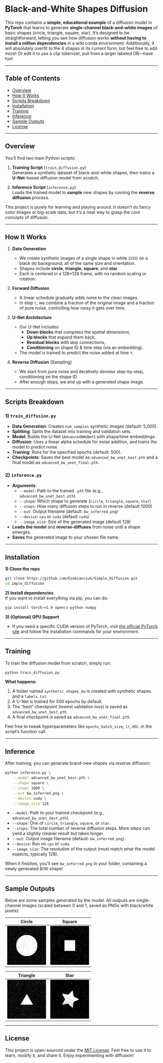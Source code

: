 # Black-and-White Shapes Diffusion

This repo contains a **simple, educational example** of a diffusion model in **PyTorch** that learns to generate **single-channel black-and-white images** of basic shapes (circle, triangle, square, star). It’s designed to be straightforward, letting you see how diffusion works **without having to install a million dependencies** in a wild conda environment. Additionally, it will absolutely overfit to the 4 shapes in its current form, but feel free to add more! Or edit it to use a clip tokenizer, pull from a larger labeled DB—have fun!

---

## Table of Contents
- [Overview](#overview)
- [How It Works](#how-it-works)
- [Scripts Breakdown](#scripts-breakdown)
- [Installation](#installation)
- [Training](#training)
- [Inference](#inference)
- [Sample Outputs](#sample-outputs)
- [License](#license)

---

## Overview

You’ll find two main Python scripts:

1. **Training Script** (`train_diffusion.py`)  
   Generates a synthetic dataset of black-and-white shapes, then trains a **U-Net**-based diffusion model from scratch.

2. **Inference Script** (`inference.py`)  
   Loads the trained model to **sample** new shapes by running the **reverse diffusion** process.

This project is purely for learning and playing around. It doesn’t do fancy color images or big-scale data, but it’s a neat way to grasp the *core concepts* of diffusion.

---

## How It Works

1. **Data Generation**  
   - We create synthetic images of a single shape in white (`255`) on a black (`0`) background, all of the same size and orientation.  
   - Shapes include **circle**, **triangle**, **square**, and **star**.  
   - Each is centered in a 128×128 frame, with no random scaling or rotation.

2. **Forward Diffusion**  
   - A linear schedule gradually adds noise to the clean images.  
   - In step `t`, we combine a fraction of the original image and a fraction of pure noise, controlling how noisy it gets over time.

3. **U-Net Architecture**  
   - Our U-Net includes:
     - **Down blocks** that compress the spatial dimensions,
     - **Up blocks** that expand them back,
     - **Residual blocks** with skip connections,
     - **Conditioning** on shape ID & time step (via an embedding).  
   - The model is trained to predict the noise added at time `t`.

4. **Reverse Diffusion** (Sampling)  
   - We start from pure noise and iteratively *denoise* step-by-step, conditioning on the shape ID.  
   - After enough steps, we end up with a generated shape image.

---

## Scripts Breakdown

### 1) `train_diffusion.py`

- **Data Generation**: Creates `num_samples` synthetic images (default: 5,000).  
- **Splitting**: Splits the dataset into training and validation sets.  
- **Model**: Builds the U-Net (`AdvancedBWUNet`) with shape/time embeddings.  
- **Diffusion**: Uses a linear alpha schedule for noise addition, and trains the model to predict noise.  
- **Training**: Runs for the specified epochs (default: 500).  
- **Checkpoints**: Saves the best model as `advanced_bw_unet_best.pth` and a final model as `advanced_bw_unet_final.pth`.

### 2) `inference.py`

- **Arguments**:
  - `--model`: Path to the trained `.pth` file (e.g., `advanced_bw_unet_best.pth`)
  - `--shape`: Which shape to generate (`circle`, `triangle`, `square`, `star`)
  - `--steps`: How many diffusion steps to run in reverse (default 1000)
  - `--out`: Output filename (default: `bw_inferred.png`)
  - `--device`: `cpu` or `cuda` (default `cuda`)
  - `--image_size`: Size of the generated image (default 128)
- **Loads the model** and **reverse-diffuses** from noise until a shape emerges.  
- **Saves** the generated image to your chosen file name.

---

## Installation

**1) Clone the repo**
```bash
git clone https://github.com/Esemianczuk/Simple_Diffusion.git
cd imple_Diffusion
```

**2) Install dependencies**  
If you want to install everything via pip, you can do:
```bash
pip install torch>=1.9 opencv-python numpy
```

**3) (Optional) GPU Support**  
- If you need a specific CUDA version of PyTorch, visit [the official PyTorch site](https://pytorch.org/) and follow the installation commands for your environment.

---

## Training

To train the diffusion model from scratch, simply run:
```bash
python train_diffusion.py
```
**What happens:**
1. A folder named `synthetic_shapes_bw` is created with synthetic shapes and a `labels.txt`.
2. A U-Net is trained for 500 epochs by default.
3. The “best” checkpoint (lowest validation loss) is saved as `advanced_bw_unet_best.pth`.
4. A final checkpoint is saved as `advanced_bw_unet_final.pth`.

Feel free to tweak hyperparameters like `epochs`, `batch_size`, `lr`, etc. in the script’s function call.

---

## Inference

After training, you can generate brand-new shapes via reverse diffusion:

```bash
python inference.py \
    --model advanced_bw_unet_best.pth \
    --shape square \
    --steps 1000 \
    --out bw_inferred.png \
    --device cuda \
    --image_size 128
```

- `--model`: Path to your trained checkpoint (e.g., `advanced_bw_unet_best.pth`).
- `--shape`: One of `circle`, `triangle`, `square`, or `star`.
- `--steps`: The total number of reverse diffusion steps. More steps can yield a slightly cleaner result but takes longer.
- `--out`: Output image filename (default: `bw_inferred.png`).
- `--device`: Run on `cpu` or `cuda`.
- `--image_size`: The resolution of the output (must match what the model expects, typically 128).

When it finishes, you’ll see `bw_inferred.png` in your folder, containing a newly generated B/W shape!

---

## Sample Outputs

Below are some samples generated by the model. All outputs are single-channel images (scaled between 0 and 1, saved as PNGs with black/white pixels):

| Circle                                   | Square                                    |
|:----------------------------------------:|:-----------------------------------------:|
| ![Circle](images/bw_generated_circle.png)| ![Square](images/bw_generated_square.png) |

| Triangle                                    | Star                                    |
|:-------------------------------------------:|:----------------------------------------:|
| ![Triangle](images/bw_generated_triangle.png)| ![Star](images/bw_generated_star.png)   |

---

## License

This project is open-sourced under the [MIT License](LICENSE). Feel free to use it to learn, modify it, and share it. Enjoy experimenting with diffusion!
```
